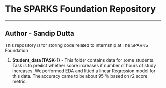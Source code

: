 # The SPARKS Foundation Repository

<hr>

## Author - Sandip Dutta
This repository is for storing code related to internship at The SPARKS Foundation
1. **Student_data (TASK-1)** - This folder contains data for some students. Task is to predict whether score increases if number of hours of study increases. We performed EDA and fitted a linear Regression model for this data. The accuracy came to be about 95 % based on r2 score metric. 
